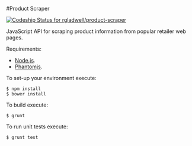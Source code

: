 #Product Scraper

[ ![Codeship Status for rgladwell/product-scraper](https://codeship.com/projects/f8b2b690-ad48-0132-b08c-1ecbe1e123d2/status?branch=master)](https://codeship.com/projects/68648)

JavaScript API for scraping product information from popular retailer
web pages.

Requirements:

  * [Node.js](http://nodejs.org/).
  * [Phantomjs](http://phantomjs.org/download.html).

To set-up your environment execute:

    $ npm install
    $ bower install

To build execute:

    $ grunt

To run unit tests execute:

    $ grunt test

